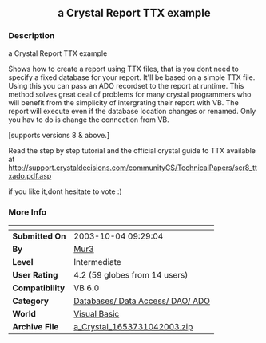 ﻿<div align="center">

## a Crystal Report TTX example


</div>

### Description

a Crystal Report TTX example

Shows how to create a report using TTX files, that is you dont need to specify a fixed database for your report. It'll be based on a simple TTX file. Using this you can pass an ADO recordset to the report at runtime. This method solves great deal of problems for many crystal programmers who will benefit from the simplicity of intergrating their report with VB. The report will execute even if the database location changes or renamed. Only you hav to do is change the connection from VB.

[supports versions 8 & above.]

Read the step by step tutorial and the official crystal guide to TTX available at http://support.crystaldecisions.com/communityCS/TechnicalPapers/scr8_ttxado.pdf.asp

if you like it,dont hesitate to vote :)
 
### More Info
 


<span>             |<span>
---                |---
**Submitted On**   |2003-10-04 09:29:04
**By**             |[Mur3](https://github.com/Planet-Source-Code/PSCIndex/blob/master/ByAuthor/mur3.md)
**Level**          |Intermediate
**User Rating**    |4.2 (59 globes from 14 users)
**Compatibility**  |VB 6\.0
**Category**       |[Databases/ Data Access/ DAO/ ADO](https://github.com/Planet-Source-Code/PSCIndex/blob/master/ByCategory/databases-data-access-dao-ado__1-6.md)
**World**          |[Visual Basic](https://github.com/Planet-Source-Code/PSCIndex/blob/master/ByWorld/visual-basic.md)
**Archive File**   |[a\_Crystal\_1653731042003\.zip](https://github.com/Planet-Source-Code/mur3-a-crystal-report-ttx-example__1-48993/archive/master.zip)








